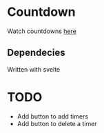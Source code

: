 # Countdown
Watch countdowns [here](https://sby1bd.github.io/countdown-site-bad/)

## Dependecies
Written with svelte

# TODO
- Add button to add timers
- Add button to delete a timer

